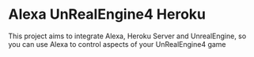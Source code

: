 # Alexa UnRealEngine4 Heroku
This project aims to integrate Alexa, Heroku Server and UnrealEngine, so you can use Alexa to control aspects of your UnRealEngine4 game

